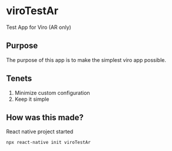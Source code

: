 # viroTestAr
Test App for Viro (AR only)

## Purpose
The purpose of this app is to make the simplest viro app possible.

## Tenets
1. Minimize custom configuration
2. Keep it simple

## How was this made?
React native project started

    npx react-native init viroTestAr
    
